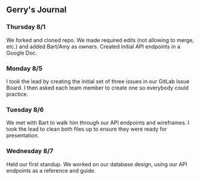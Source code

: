 ## Gerry's Journal

### Thursday 8/1

We forked and cloned repo. We made required edits (not allowing to merge, etc.) and added Bart/Amy as owners. Created initial API endpoints in a Google Doc.

### Monday 8/5

I took the lead by creating the initial set of three issues in our GitLab Issue Board. I then asked each team member to create one so everybody could practice.

### Tuesday 8/6

We met with Bart to walk him through our API endpoints and wireframes. I took the lead to clean both files up to ensure they were ready for presentation.

### Wednesday 8/7

Held our first standup. We worked on our database design, using our API endpoints as a reference and guide.
